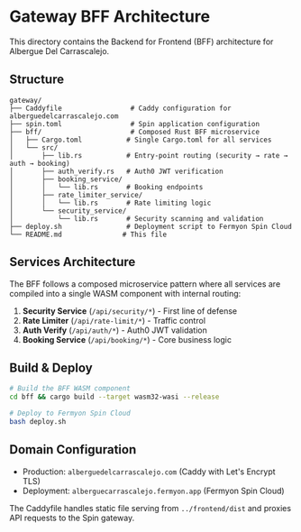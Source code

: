 # Gateway BFF Architecture

This directory contains the Backend for Frontend (BFF) architecture for Albergue Del Carrascalejo.

## Structure

```
gateway/
├── Caddyfile                 # Caddy configuration for alberguedelcarrascalejo.com
├── spin.toml                 # Spin application configuration
├── bff/                      # Composed Rust BFF microservice
│   ├── Cargo.toml           # Single Cargo.toml for all services
│   └── src/
│       ├── lib.rs           # Entry-point routing (security → rate → auth → booking)
│       ├── auth_verify.rs   # Auth0 JWT verification
│       ├── booking_service/
│       │   └── lib.rs       # Booking endpoints
│       ├── rate_limiter_service/
│       │   └── lib.rs       # Rate limiting logic
│       └── security_service/
│           └── lib.rs       # Security scanning and validation
├── deploy.sh                # Deployment script to Fermyon Spin Cloud
└── README.md               # This file
```

## Services Architecture

The BFF follows a composed microservice pattern where all services are compiled into a single WASM component with internal routing:

1. **Security Service** (`/api/security/*`) - First line of defense
2. **Rate Limiter** (`/api/rate-limit/*`) - Traffic control  
3. **Auth Verify** (`/api/auth/*`) - Auth0 JWT validation
4. **Booking Service** (`/api/booking/*`) - Core business logic

## Build & Deploy

```bash
# Build the BFF WASM component
cd bff && cargo build --target wasm32-wasi --release

# Deploy to Fermyon Spin Cloud
bash deploy.sh
```

## Domain Configuration

- Production: `alberguedelcarrascalejo.com` (Caddy with Let's Encrypt TLS)
- Deployment: `alberguecarrascalejo.fermyon.app` (Fermyon Spin Cloud)

The Caddyfile handles static file serving from `../frontend/dist` and proxies API requests to the Spin gateway.